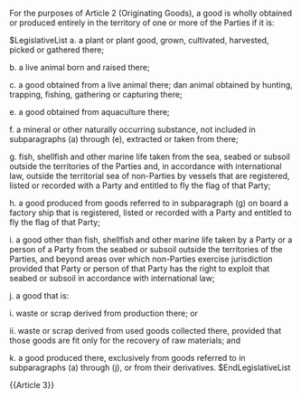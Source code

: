 For the purposes of Article 2 (Originating Goods), a good is wholly obtained or produced entirely in the territory of one or more of the Parties if it is:

$LegislativeList
a. a plant or plant good, grown, cultivated, harvested, picked or gathered there;

b. a live animal born and raised there;

c. a good obtained from a live animal there;
dan animal obtained by hunting, trapping, fishing, gathering or capturing there;

e. a good obtained from aquaculture there;

f. a mineral or other naturally occurring substance, not included in subparagraphs (a) through (e), extracted or taken from there;

g. fish, shellfish and other marine life taken from the sea, seabed or subsoil outside the territories of the Parties and, in accordance with international law, outside the territorial sea of non-Parties by vessels that are registered, listed or recorded with a Party and entitled to fly the flag of that Party;

h. a good produced from goods referred to in subparagraph (g) on board a factory ship that is registered, listed or recorded with a Party and entitled to fly the flag of that Party;

i. a good other than fish, shellfish and other marine life taken by a Party or a person of a Party from the seabed or subsoil outside the territories of the Parties, and beyond areas over which non-Parties exercise jurisdiction provided that Party or person of that Party has the right to exploit that seabed or subsoil in accordance with international law;

j. a good that is:

  i. waste or scrap derived from production there; or

  ii. waste or scrap derived from used goods collected there, provided that those goods are fit only for the recovery of raw materials; and

k. a good produced there, exclusively from goods referred to in subparagraphs (a) through (j), or from their derivatives.
$EndLegislativeList

{{Article 3}}
